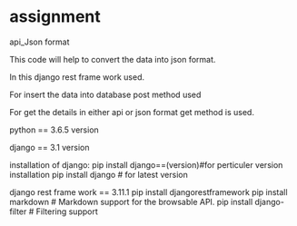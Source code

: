 # assignment
api_Json format

This code will help to  convert the data  into json format.

In this  django rest frame work used.

For insert the data  into database  post method used

For get the details in either api or json format get method is used. 

python == 3.6.5 version

django == 3.1 version

installation of django:
      pip install django==(version)#for perticuler version installation
      pip install django # for latest version
      
 django rest frame work == 3.11.1
      pip install djangorestframework
      pip install markdown       # Markdown support for the browsable API.
      pip install django-filter  # Filtering support
      
 
